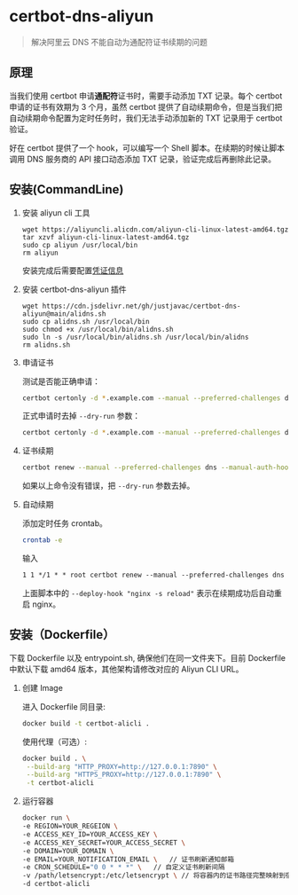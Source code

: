 # certbot-dns-aliyun

> 解决阿里云 DNS 不能自动为通配符证书续期的问题

## 原理

当我们使用 certbot 申请**通配符**证书时，需要手动添加 TXT 记录。每个 certbot 申请的证书有效期为 3 个月，虽然 certbot 提供了自动续期命令，但是当我们把自动续期命令配置为定时任务时，我们无法手动添加新的 TXT 记录用于 certbot 验证。

好在 certbot 提供了一个 hook，可以编写一个 Shell 脚本。在续期的时候让脚本调用 DNS 服务商的 API 接口动态添加 TXT 记录，验证完成后再删除此记录。

## 安装(CommandLine)

1. 安装 aliyun cli 工具

   ```shell
   wget https://aliyuncli.alicdn.com/aliyun-cli-linux-latest-amd64.tgz
   tar xzvf aliyun-cli-linux-latest-amd64.tgz
   sudo cp aliyun /usr/local/bin
   rm aliyun
   ```

   安装完成后需要配置[凭证信息](https://help.aliyun.com/document_detail/110341.html)

2. 安装 certbot-dns-aliyun 插件

   ```shell
   wget https://cdn.jsdelivr.net/gh/justjavac/certbot-dns-aliyun@main/alidns.sh
   sudo cp alidns.sh /usr/local/bin
   sudo chmod +x /usr/local/bin/alidns.sh
   sudo ln -s /usr/local/bin/alidns.sh /usr/local/bin/alidns
   rm alidns.sh
   ```

3. 申请证书

   测试是否能正确申请：

   ```sh
   certbot certonly -d *.example.com --manual --preferred-challenges dns --manual-auth-hook "alidns" --manual-cleanup-hook "alidns clean" --dry-run
   ```

   正式申请时去掉 `--dry-run` 参数：

   ```sh
   certbot certonly -d *.example.com --manual --preferred-challenges dns --manual-auth-hook "alidns" --manual-cleanup-hook "alidns clean"
   ```

4. 证书续期

   ```sh
   certbot renew --manual --preferred-challenges dns --manual-auth-hook "alidns" --manual-cleanup-hook "alidns clean" --dry-run
   ```

   如果以上命令没有错误，把 `--dry-run` 参数去掉。

5. 自动续期

   添加定时任务 crontab。

   ```sh
   crontab -e
   ```

   输入

   ```txt
   1 1 */1 * * root certbot renew --manual --preferred-challenges dns --manual-auth-hook "alidns" --manual-cleanup-hook "alidns clean" --deploy-hook "nginx -s reload"
   ```

   上面脚本中的 `--deploy-hook "nginx -s reload"` 表示在续期成功后自动重启 nginx。
   
## 安装（Dockerfile）

   下载 Dockerfile 以及 entrypoint.sh, 确保他们在同一文件夹下。目前 Dockerfile 中默认下载 amd64 版本，其他架构请修改对应的 Aliyun CLI URL。
   
1. 创建 Image
   
   进入 Dockerfile 同目录:
   ```sh
   docker build -t certbot-alicli .
   ```

   使用代理（可选）:
   ```sh
   docker build . \
    --build-arg "HTTP_PROXY=http://127.0.0.1:7890" \
    --build-arg "HTTPS_PROXY=http://127.0.0.1:7890" \
    -t certbot-alicli
   ```
3. 运行容器
   ```sh
   docker run \
   -e REGION=YOUR_REGEION \
   -e ACCESS_KEY_ID=YOUR_ACCESS_KEY \
   -e ACCESS_KEY_SECRET=YOUR_ACCESS_SECRET \
   -e DOMAIN=YOUR_DOMAIN \
   -e EMAIL=YOUR_NOTIFICATION_EMAIL \   // 证书刷新通知邮箱
   -e CRON_SCHEDULE="0 0 * * *" \   // 自定义证书刷新间隔
   -v /path/letsencrypt:/etc/letsencrypt \ // 将容器内的证书路径完整映射到宿主机
   -d certbot-alicli
   ```

